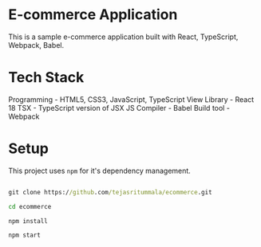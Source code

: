 # E-commerce Application
This is a sample e-commerce application built with React, TypeScript, Webpack, Babel.

# Tech Stack
Programming - HTML5, CSS3, JavaScript, TypeScript
View Library - React 18
TSX - TypeScript version of JSX
JS Compiler - Babel
Build tool - Webpack

# Setup
This project uses `npm` for it's dependency management.

```cmd

git clone https://github.com/tejasritummala/ecommerce.git

cd ecommerce

npm install

npm start

```